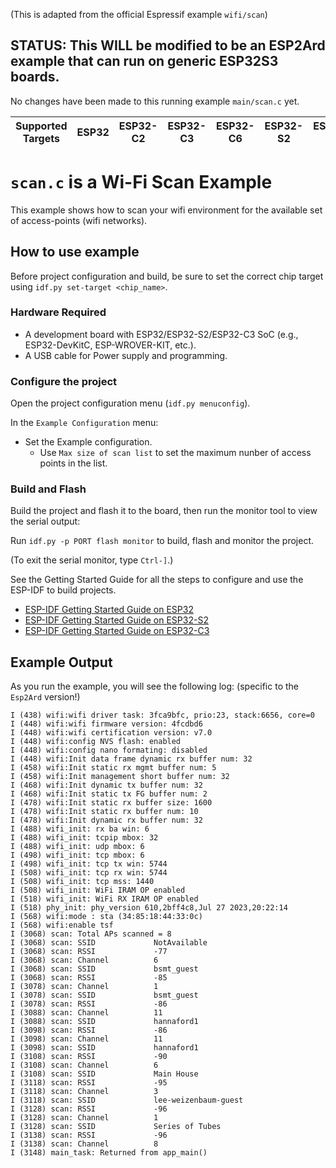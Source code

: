 (This is adapted from the official Espressif example `wifi/scan`)

## STATUS:    This WILL be modified to be an ESP2Ard example that can run on generic ESP32S3 boards.

No changes have been made to this running example `main/scan.c` yet.



| Supported Targets | ESP32 | ESP32-C2 | ESP32-C3 | ESP32-C6 | ESP32-S2 | ESP32-S3 |
| ----------------- | ----- | -------- | -------- | -------- | -------- | -------- |

# `scan.c` is a Wi-Fi Scan Example

This example shows how to scan your wifi environment for the available set of access-points (wifi networks).

## How to use example

Before project configuration and build, be sure to set the correct chip target using `idf.py set-target <chip_name>`.

### Hardware Required

* A development board with ESP32/ESP32-S2/ESP32-C3 SoC (e.g., ESP32-DevKitC, ESP-WROVER-KIT, etc.).
* A USB cable for Power supply and programming.

### Configure the project

Open the project configuration menu (`idf.py menuconfig`).

In the `Example Configuration` menu:

* Set the Example configuration.
    * Use `Max size of scan list` to set the maximum nunber of access points in the list.

### Build and Flash

Build the project and flash it to the board, then run the monitor tool to view the serial output:

Run `idf.py -p PORT flash monitor` to build, flash and monitor the project.

(To exit the serial monitor, type ``Ctrl-]``.)

See the Getting Started Guide for all the steps to configure and use the ESP-IDF to build projects.

* [ESP-IDF Getting Started Guide on ESP32](https://docs.espressif.com/projects/esp-idf/en/latest/esp32/get-started/index.html)
* [ESP-IDF Getting Started Guide on ESP32-S2](https://docs.espressif.com/projects/esp-idf/en/latest/esp32s2/get-started/index.html)
* [ESP-IDF Getting Started Guide on ESP32-C3](https://docs.espressif.com/projects/esp-idf/en/latest/esp32c3/get-started/index.html)

## Example Output

As you run the example, you will see the following log: (specific to the `Esp2Ard` version!)

```
I (438) wifi:wifi driver task: 3fca9bfc, prio:23, stack:6656, core=0
I (448) wifi:wifi firmware version: 4fcdbd6
I (448) wifi:wifi certification version: v7.0
I (448) wifi:config NVS flash: enabled
I (448) wifi:config nano formating: disabled
I (448) wifi:Init data frame dynamic rx buffer num: 32
I (458) wifi:Init static rx mgmt buffer num: 5
I (458) wifi:Init management short buffer num: 32
I (468) wifi:Init dynamic tx buffer num: 32
I (468) wifi:Init static tx FG buffer num: 2
I (478) wifi:Init static rx buffer size: 1600
I (478) wifi:Init static rx buffer num: 10
I (478) wifi:Init dynamic rx buffer num: 32
I (488) wifi_init: rx ba win: 6
I (488) wifi_init: tcpip mbox: 32
I (488) wifi_init: udp mbox: 6
I (498) wifi_init: tcp mbox: 6
I (498) wifi_init: tcp tx win: 5744
I (508) wifi_init: tcp rx win: 5744
I (508) wifi_init: tcp mss: 1440
I (508) wifi_init: WiFi IRAM OP enabled
I (518) wifi_init: WiFi RX IRAM OP enabled
I (518) phy_init: phy_version 610,2bff4c8,Jul 27 2023,20:22:14
I (568) wifi:mode : sta (34:85:18:44:33:0c)
I (568) wifi:enable tsf
I (3068) scan: Total APs scanned = 8
I (3068) scan: SSID             NotAvailable
I (3068) scan: RSSI             -77
I (3068) scan: Channel          6
I (3068) scan: SSID             bsmt_guest
I (3068) scan: RSSI             -85
I (3078) scan: Channel          1
I (3078) scan: SSID             bsmt_guest
I (3078) scan: RSSI             -86
I (3088) scan: Channel          11
I (3088) scan: SSID             hannaford1
I (3098) scan: RSSI             -86
I (3098) scan: Channel          11
I (3098) scan: SSID             hannaford1
I (3108) scan: RSSI             -90
I (3108) scan: Channel          6
I (3108) scan: SSID             Main House
I (3118) scan: RSSI             -95
I (3118) scan: Channel          3
I (3118) scan: SSID             lee-weizenbaum-guest
I (3128) scan: RSSI             -96
I (3128) scan: Channel          1
I (3128) scan: SSID             Series of Tubes
I (3138) scan: RSSI             -96
I (3138) scan: Channel          8
I (3148) main_task: Returned from app_main()
```
